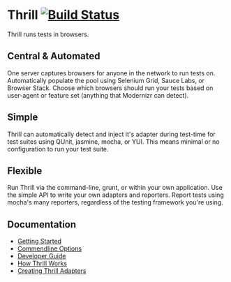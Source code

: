 # Thrill [![Build Status](https://secure.travis-ci.org/ozanturgut/thrill.png)](http://travis-ci.org/ozanturgut/thrill)

Thrill runs tests in browsers.

## Central & Automated
One server captures browsers for anyone in the network to run tests on. Automatically
populate the pool using Selenium Grid, Sauce Labs, or Browser Stack. Choose which
browsers should run your tests based on user-agent or feature set (anything that Modernizr can detect).

## Simple
Thrill can automatically detect and inject it's adapter during test-time for test
suites using QUnit, jasmine, mocha, or YUI. This means minimal or no configuration
to run your test suite.

## Flexible
Run Thrill via the command-line, grunt, or within your own application. 
Use the simple API to write your own adapters and reporters. Report tests 
using mocha's many reporters, regardless of the testing framework you're using.

## Documentation
* [Getting Started](https://github.com/ozanturgut/thrill/wiki/Use)
* [Commendline Options](https://github.com/ozanturgut/thrill/wiki/Command-line-Options)
* [Developer Guide](https://github.com/ozanturgut/thrill/wiki/Developer-Guide)
* [How Thrill Works](https://github.com/ozanturgut/thrill/wiki/How-Thrill-Works)
* [Creating Thrill Adapters](https://github.com/ozanturgut/thrill/wiki/Client-side-Reporting-API-(thrill.js))
